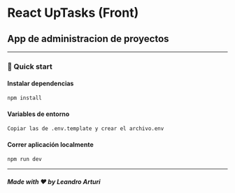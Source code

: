 # React UpTasks (Front)

## App de administracion de proyectos

---

### 🚀 Quick start

#### Instalar dependencias

```bash
npm install
```

#### Variables de entorno

```bash
Copiar las de .env.template y crear el archivo.env
```

#### Correr aplicación localmente

```bash
npm run dev
```

---

##### Made with ❤️ by Leandro Arturi
